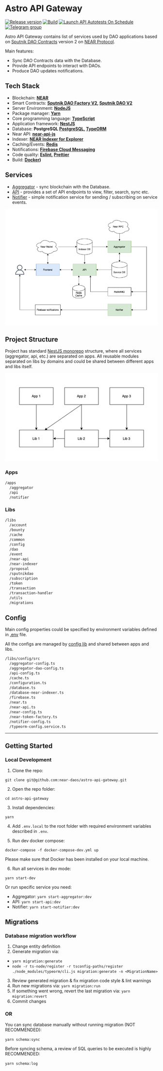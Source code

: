 # Astro API Gateway

[![Release version](https://img.shields.io/github/v/release/near-daos/astro-api-gateway)](https://github.com/near-daos/astro-api-gateway/releases/)
[![Build](https://github.com/near-daos/astro-api-gateway/actions/workflows/build-deploy.yaml/badge.svg)](https://github.com/near-daos/astro-api-gateway/actions/workflows/build-deploy.yaml)
[![Launch API Autotests On Schedule](https://github.com/near-daos/astro-api-gateway/actions/workflows/launch-autotests-on-schedule.yaml/badge.svg)](https://github.com/near-daos/astro-api-gateway/actions/workflows/launch-autotests-on-schedule.yaml)
[![Telegram group](https://img.shields.io/badge/-Telegram%20group-blue)](https://t.me/astro_near)

Astro API Gateway contains list of services used by DAO applications based on [Sputnik DAO Contracts](https://github.com/near-daos/sputnik-dao-contract) version 2 on [NEAR Protocol](https://near.org/).

Main features:

- Sync DAO Contracts data with the Database.
- Provide API endpoints to interact with DAOs.
- Produce DAO updates notifications.

## Tech Stack

- Blockchain: **[NEAR](https://near.org/)**
- Smart Contracts: **[Sputnik DAO Factory V2](https://github.com/near-daos/sputnik-dao-contract/tree/main/sputnikdao-factory2), [Sputnik DAO V2](https://github.com/near-daos/sputnik-dao-contract/tree/main/sputnikdao2)**
- Server Environment:  **[NodeJS](https://nodejs.org/)**
- Package manager: **[Yarn](https://yarnpkg.com/)**
- Core programming language: **[TypeScript](https://www.typescriptlang.org/)**
- Application framework: **[NestJS](https://nestjs.com/)**
- Database: **PostgreSQL [PostgreSQL](https://www.postgresql.org/), [TypeORM](https://typeorm.io/)**
- Near API: **[near-api-js](https://docs.near.org/docs/api/naj-quick-reference)**
- Indexer: **[NEAR Indexer for Explorer](https://github.com/near/near-indexer-for-explorer)**
- Caching/Events: **[Redis](https://redis.io/)**
- Notifications: **[Firebase Cloud Messaging](https://firebase.google.com/docs/cloud-messaging)**
- Code quality: **[Eslint](https://eslint.org/), [Prettier](https://prettier.io/)**
- Build: **[Docker](https://www.docker.com/))**

## Services

- [Aggregator](./apps/aggregator) - sync blockchain with the Database.
- [API](./apps/api) - provides a set of API endpoints to view, filter, search, sync etc.
- [Notifier](./apps/notifier) - simple notification service for sending / subscribing on service events.

![Services](./docs/Astro_Basic_Services.png)


## Project Structure

Project has standard [NestJS monorepo](https://docs.nestjs.com/cli/monorepo#monorepo-mode) structure, where all services (aggregator, api, etc.) are separated on apps.
All reusable modules separated on libs by domains and could be shared between different apps and libs itself.

![Project Structure](./docs/Astro_Basic_Project_Structure.png)

### Apps
```
/apps
  /aggregator
  /api
  /notifier
```

### Libs
```
/libs
  /account
  /bounty
  /cache
  /common
  /config
  /dao
  /event
  /near-api
  /near-indexer
  /proposal
  /sputnikdao
  /subscription
  /token
  /transaction
  /transaction-handler
  /utils
  /migrations
```

## Config

Main config properties could be specified by environment variables defined in [.env](./.env) file.

All the configs are managed by [config lib](./libs/config/src) and shared between apps and libs.
```
/libs/config/src
  /aggregator-config.ts
  /aggregator-dao-config.ts
  /api-config.ts
  /cache.ts
  /configuration.ts
  /database.ts
  /database-near-indexer.ts
  /firebase.ts
  /near.ts
  /near-api.ts
  /near-config.ts
  /near-token-factory.ts
  /notifier-config.ts
  /typeorm-config.service.ts
```

---

## Getting Started

### Local Development

1. Clone the repo:
```
git clone git@github.com:near-daos/astro-api-gateway.git
```

2. Open the repo folder:
```
cd astro-api-gateway
```

3. Install dependencies:
```
yarn
```

4. Add `.env.local` to the root folder with required environment variables described in `.env`.

5. Run dev docker compose:
```
docker-compose -f docker-compose-dev.yml up
```
Please make sure that Docker has been installed on your local machine.

6. Run all services in dev mode:
```
yarn start-dev
```

Or run specific service you need:

- Aggregator: `yarn start-aggregator:dev`
- API: `yarn start-api:dev`
- Notifier: `yarn start-notifier:dev`

## Migrations

### Database migration workflow

1. Change entity definition
2. Generate migration via:

- `yarn migration:generate`
- `node -r ts-node/register -r tsconfig-paths/register ./node_modules/typeorm/cli.js migration:generate -n <MigrationName>`

3. Review generated migration & fix migration code style & lint warnings
4. Run new migrations via: `yarn migration:run`
5. If something went wrong, revert the last migration via: `yarn migration:revert`
6. Commit changes

### OR

You can sync database manually without running migration (NOT RECOMMENDED):

`yarn schema:sync`

Before syncing schema, a review of SQL queries to be executed is highly RECOMMENDED:

`yarn schema:log`
